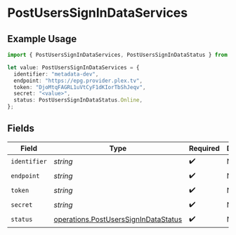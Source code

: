 # PostUsersSignInDataServices

## Example Usage

```typescript
import { PostUsersSignInDataServices, PostUsersSignInDataStatus } from "@lukehagar/plexjs/sdk/models/operations";

let value: PostUsersSignInDataServices = {
  identifier: "metadata-dev",
  endpoint: "https://epg.provider.plex.tv",
  token: "DjoMtqFAGRL1uVtCyF1dKIorTbShJeqv",
  secret: "<value>",
  status: PostUsersSignInDataStatus.Online,
};
```

## Fields

| Field                                                                                               | Type                                                                                                | Required                                                                                            | Description                                                                                         | Example                                                                                             |
| --------------------------------------------------------------------------------------------------- | --------------------------------------------------------------------------------------------------- | --------------------------------------------------------------------------------------------------- | --------------------------------------------------------------------------------------------------- | --------------------------------------------------------------------------------------------------- |
| `identifier`                                                                                        | *string*                                                                                            | :heavy_check_mark:                                                                                  | N/A                                                                                                 | metadata-dev                                                                                        |
| `endpoint`                                                                                          | *string*                                                                                            | :heavy_check_mark:                                                                                  | N/A                                                                                                 | https://epg.provider.plex.tv                                                                        |
| `token`                                                                                             | *string*                                                                                            | :heavy_check_mark:                                                                                  | N/A                                                                                                 | DjoMtqFAGRL1uVtCyF1dKIorTbShJeqv                                                                    |
| `secret`                                                                                            | *string*                                                                                            | :heavy_check_mark:                                                                                  | N/A                                                                                                 |                                                                                                     |
| `status`                                                                                            | [operations.PostUsersSignInDataStatus](../../../sdk/models/operations/postuserssignindatastatus.md) | :heavy_check_mark:                                                                                  | N/A                                                                                                 | online                                                                                              |